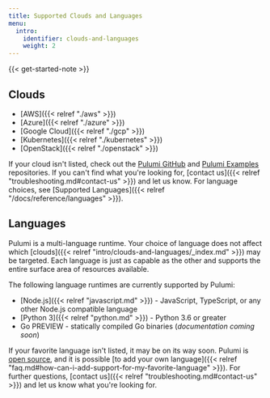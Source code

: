 ```yaml
---
title: Supported Clouds and Languages
menu:
  intro:
    identifier: clouds-and-languages
    weight: 2
---
```


{{< get-started-note >}}

## Clouds

* [AWS]({{< relref "./aws" >}})
* [Azure]({{< relref "./azure" >}})
* [Google Cloud]({{< relref "./gcp" >}})
* [Kubernetes]({{< relref "./kubernetes" >}})
* [OpenStack]({{< relref "./openstack" >}})

If your cloud isn't listed, check out the [Pulumi GitHub](https://github.com/pulumi) and
[Pulumi Examples](https://github.com/pulumi/examples) repositories. If you can't find what you're looking for, [contact us]({{< relref "troubleshooting.md#contact-us" >}}) and let us know. For language choices, see [Supported Languages]({{< relref "/docs/reference/languages" >}}).

## Languages

Pulumi is a multi-language runtime. Your choice of language does not affect which
[clouds]({{< relref "intro/clouds-and-languages/_index.md" >}}) may be targeted. Each language is just as
capable as the other and supports the entire surface area of resources available.

The following language runtimes are currently supported by Pulumi:

* [Node.js]({{< relref "javascript.md" >}}) - JavaScript, TypeScript, or any other Node.js compatible language
* [Python 3]({{< relref "python.md" >}}) - Python 3.6 or greater
* Go <span class="badge badge-preview">PREVIEW</span> - statically compiled Go binaries (*documentation coming soon*)


If your favorite language isn't listed, it may be on its way soon. Pulumi is [open
source](https://github.com/pulumi/pulumi), and it is possible [to add your own
language]({{< relref "faq.md#how-can-i-add-support-for-my-favorite-language" >}}).  For
further questions, [contact us]({{< relref "troubleshooting.md#contact-us" >}}) and let us
know what you're looking for.


